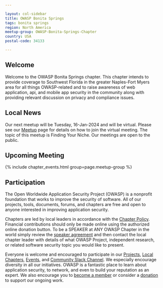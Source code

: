 ```yaml
---

layout: col-sidebar
title: OWASP Bonita Springs
tags: bonita springs
region: North America
meetup-group: OWASP-Bonita-Springs-Chapter
country: USA
postal-code: 34133

---
```


## Welcome
Welcome to the OWASP Bonita Springs chapter.  This chapter intends to provide coverage to Southwest Florida in the greater Naples-Fort Myers area for all things OWASP-related and to raise awareness of web application, api, and mobile app security in the community along with providing relevant discussion on privacy and compliance issues. 

## Local News
Our next meetup will be Tuesday, 16-Jan-2024 and will be virtual. Please see our [Meetup](https://www.meetup.com/owasp-bonita-springs-chapter/) page for details on how to join the virtual meeting. The topic of this meetup is Finding Your Niche. Our meetings are open to the public. 

## Upcoming Meeting

{% include chapter_events.html group=page.meetup-group %}

## Participation
The Open Worldwide Application Security Project (OWASP) is a nonprofit foundation that works to improve the security of software. All of our projects, tools, documents, forums, and chapters are free and open to anyone interested in improving application security. 

Chapters are led by local leaders in accordance with the [Chapter Policy](https://owasp.org/www-policy/). Financial contributions should only be made online using the authorized online donation button. To be a SPEAKER at ANY OWASP Chapter in the world simply review the [speaker agreement](https://owasp.org/www-policy/) and then contact the local chapter leader with details of what OWASP Project, independent research, or related software security topic you would like to present.

Everyone is welcome and encouraged to participate in our [Projects](/projects), [Local Chapters](/chapters), [Events](/events), and [Community Slack Channel](https://owasp.slack.com/). We especially encourage diversity in all our initiatives. OWASP is a fantastic place to learn about application security, to network, and even to build your reputation as an expert. We also encourage you to [become a member](/membership) or consider a [donation](/donate) to support our ongoing work. 

